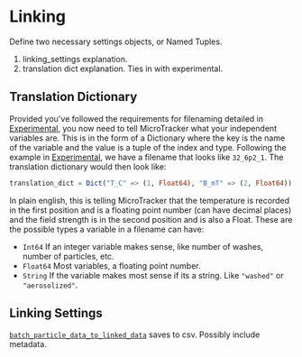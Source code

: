 # Linking

Define two necessary settings objects, or Named Tuples.
1. linking_settings explanation.
2. translation dict explanation. Ties in with experimental.

## Translation Dictionary
Provided you've followed the requirements for filenaming detailed in [Experimental](@ref), you now need to tell MicroTracker what your independent variables are. This is in the form of a Dictionary where the key is the name of the variable and the value is a tuple of the index and type. Following the example in [Experimental](@ref), we have a filename that looks like `32_6p2_1`. The translation dictionary would then look like:

```julia
translation_dict = Dict("T_C" => (1, Float64), "B_mT" => (2, Float64))
```

In plain english, this is telling MicroTracker that the temperature is recorded in the first position and is a floating point number (can have decimal places) and the field strength is in the second position and is also a Float. These are the possible types a variable in a filename can have:

- `Int64` If an integer variable makes sense, like number of washes, number of particles, etc.
- `Float64` Most variables, a floating point number.
- `String` If the variable makes most sense if its a string. Like `"washed"` or `"aerosolized"`.

## Linking Settings



[`batch_particle_data_to_linked_data`](@ref) saves to csv. Possibly include metadata.